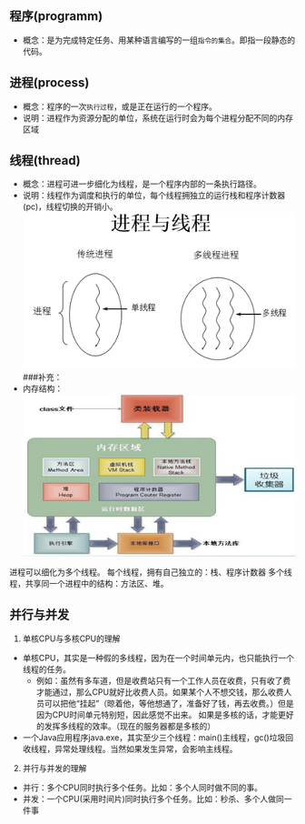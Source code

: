 ## 程序(programm)
* 概念：是为完成特定任务、用某种语言编写的一组`指令的集合`。即指一段静态的代码。
## 进程(process)
* 概念：程序的一次`执行过程`，或是正在运行的一个程序。
* 说明：进程作为资源分配的单位，系统在运行时会为每个进程分配不同的内存区域

## 线程(thread)
* 概念：进程可进一步细化为线程，是一个程序内部的一条执行路径。
* 说明：线程作为调度和执行的单位，每个线程拥独立的运行栈和程序计数器(pc)，线程切换的开销小。
![image.png](image/img_2.png)
###补充：
*   内存结构：  
![image.png](image/img_3.png)

进程可以细化为多个线程。
每个线程，拥有自己独立的：栈、程序计数器
多个线程，共享同一个进程中的结构：方法区、堆。
## 并行与并发

1. 单核CPU与多核CPU的理解  
* 单核CPU，其实是一种假的多线程，因为在一个时间单元内，也只能执行一个线程的任务。 
  * 例如：虽然有多车道，但是收费站只有一个工作人员在收费，只有收了费才能通过，那么CPU就好比收费人员。如果某个人不想交钱，那么收费人员可以把他“挂起”（晾着他，等他想通了，准备好了钱，再去收费。）但是因为CPU时间单元特别短，因此感觉不出来。
如果是多核的话，才能更好的发挥多线程的效率。（现在的服务器都是多核的）
* 一个Java应用程序java.exe，其实至少三个线程：main()主线程，gc()垃圾回收线程，异常处理线程。当然如果发生异常，会影响主线程。

2. 并行与并发的理解
* 并行：多个CPU同时执行多个任务。比如：多个人同时做不同的事。
* 并发：一个CPU(采用时间片)同时执行多个任务。比如：秒杀、多个人做同一件事











